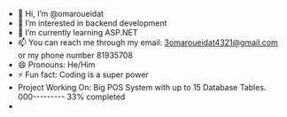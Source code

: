 - 👋 Hi, I’m @omaroueidat
- 👀 I’m interested in backend development
- 🌱 I’m currently learning ASP.NET
- 📫 You can reach me through my email: 3omaroueidat4321@gmail.com or my phone number 81935708
- 😄 Pronouns: He/Him
- ⚡ Fun fact: Coding is a super power
- Project Working On: Big POS System with up to 15 Database Tables. 000--------- 33% completed
- 
<!---
omaroueidat/omaroueidat is a ✨ special ✨ repository because its `README.md` (this file) appears on your GitHub profile.
You can click the Preview link to take a look at your changes.
--->
